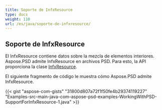 ```yaml
---
title: Soporte de InfxResource
type: docs
weight: 110
url: /es/java/soporte-de-infxresource/
---
```


## **Soporte de InfxResource**
El InfxResource contiene datos sobre la mezcla de elementos interiores. Aspose.PSD admite InfxResource en archivos PSD. Para esto, la API proporciona la clase [InfxResource](https://reference.aspose.com/java/psd/com.aspose.psd.fileformats.psd.layers.layerresources/InfxResource).

El siguiente fragmento de código le muestra cómo Aspose.PSD admite InfxResource.

{{< gist "aspose-com-gists" "31800d807a72f1f50fe4b29374119227" "Examples-src-main-java-com-aspose-psd-examples-WorkingWithPSD-SupportForInfxResource-1.java" >}}
